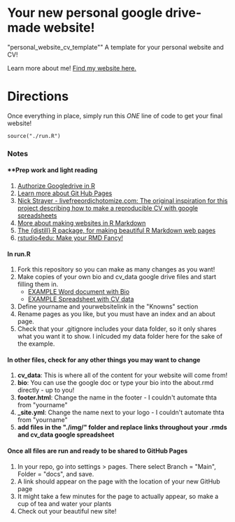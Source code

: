 # Your new personal google drive-made website!
"personal_website_cv_template""
A template for your personal website and CV!

Learn more about me! [Find my website here.](https://emilyhmarkowitz.github.io/emilyhmarkowitz/)

# Directions

Once everything in place, simply run this *ONE* line of code to get your final website!

`source("./run.R")`

### Notes

#### **Prep work and light reading

1. [Authorize Googledrive in R](https://googledrive.tidyverse.org/reference/drive_auth.html)
2. [Learn more about Git Hub Pages](https://pages.github.com/)
3. [Nick Strayer - livefreeordichotomize.com: The original inspiration for this project describing how to make a reproducible CV with google spreadsheets](https://livefreeordichotomize.com/2019/09/04/building_a_data_driven_cv_with_r/)
4. [More about making websites in R Markdown](https://www.emilyzabor.com/tutorials/rmarkdown_websites_tutorial.html)
5. [The {distill} R package, for making beautiful R Markdown web pages](https://rstudio.github.io/distill/)
6. [rstudio4edu: Make your RMD Fancy!](https://rstudio4edu.github.io/rstudio4edu-book/rmd-fancy.html#select-and-import-your-google-fonts-script-1)

#### In run.R

1. Fork this repository so you can make as many changes as you want!
2. Make copies of your own bio and cv_data google drive files and start filling them in. 
   - [EXAMPLE Word document with Bio](https://docs.google.com/document/d/1MbDrWQMzXn_3pxpuEnlHiX0juOhvwQtGGUrRLkkrczQ/edit?usp=sharing)
   - [EXAMPLE Spreadsheet with CV data](https://docs.google.com/spreadsheets/d/1fj0-LgxIgHC9qprjDfoyFqOUtUcWGMbMS28mCWf6as8)
3. Define yourname and yourwebsitelink in the "Knowns" section
4. Rename pages as you like, but you must have an index and an about page. 
5. Check that your .gitignore includes your data folder, so it only shares what you want it to show. I inlcuded my data folder here for the sake of the example. 

#### In other files, check for any other things you may want to change

1. **cv_data**: This is where all of the content for your website will come from!
2. **bio**: You can use the google doc or type your bio into the about.rmd directly - up to you!
3. **footer.html**: Change the name in the footer - I couldn't automate thta from "yourname"
4. **_site.yml**: Change the name next to your logo - I couldn't automate thta from "yourname"
5. **add files in the "./img/" folder and replace links throughout your .rmds and cv_data google spreadsheet**

#### Once all files are run and ready to be shared to GitHub Pages

1. In your repo, go into settings > pages. There select Branch = "Main", Folder = "docs", and save. 
2. A link should appear on the page with the location of your new GitHub page
3. It might take a few minutes for the page to actually appear, so make a cup of tea and water your plants
4. Check out your beautiful new site!


